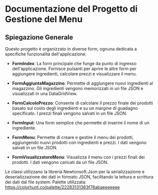 # Documentazione del Progetto di Gestione del Menu

## Spiegazione Generale
Questo progetto è organizzato in diverse form, ognuna dedicata a specifiche funzionalità dell'applicazione:

- **FormIndex**: La form principale che funge da punto di ingresso dell'applicazione. Fornisce pulsanti per aprire le altre form per aggiungere ingredienti, calcolare prezzi e visualizzare il menu.

- **FormAggiuntaMagazzino**: Permette di aggiungere nuovi ingredienti al magazzino. Gli ingredienti vengono memorizzati in un file JSON e visualizzati in una DataGridView.

- **FormCalcoloPrezzo**: Consente di calcolare il prezzo finale dei prodotti basato sul costo degli ingredienti e su un margine di guadagno specificato. I prezzi finali vengono salvati in un file JSON.

- **FormInput**: Una form semplice che permette di inserire il nome di un ingrediente.

- **FormMenu**: Permette di creare e gestire il menu dei prodotti, aggiungendo nuovi prodotti con ingredienti e prezzi. I dati vengono salvati in un file JSON.

- **FormVisualizzatoreMenu**: Visualizza il menu con i prezzi finali dei prodotti. I dati vengono caricati da un file JSON.

Le classi utilizzano la libreria Newtonsoft.Json per la serializzazione e deserializzazione dei dati in formato JSON, facilitando la lettura e scrittura dei dati dal file system.
Palette utilizzata: https://colorhunt.co/palette/22283131363f76abaeeeeeee

